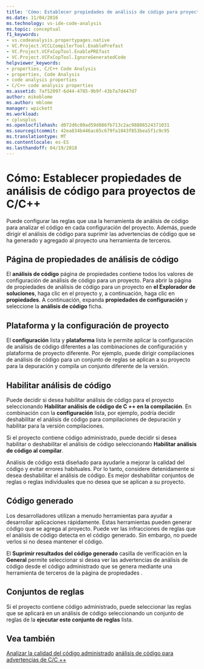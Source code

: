 ```yaml
---
title: 'Cómo: Establecer propiedades de análisis de código para proyectos de C/C++'
ms.date: 11/04/2016
ms.technology: vs-ide-code-analysis
ms.topic: conceptual
f1_keywords:
- vs.codeanalysis.propertypages.native
- VC.Project.VCCLCompilerTool.EnablePrefast
- VC.Project.VCFxCopTool.EnablePREfast
- VC.Project.VCFxCopTool.IgnoreGeneratedCode
helpviewer_keywords:
- properties, C/C++ Code Analysis
- properties, Code Analysis
- code analysis properties
- C/C++ code analysis properties
ms.assetid: 7af52097-6d44-4785-9b9f-43b7a7d447d7
author: mikeblome
ms.author: mblome
manager: wpickett
ms.workload:
- cplusplus
ms.openlocfilehash: d072d6c00ad59d886fb713c2ac98886524371031
ms.sourcegitcommit: 42ea834b446ac65c679fa1043f853bea5f1c9c95
ms.translationtype: MT
ms.contentlocale: es-ES
ms.lasthandoff: 04/19/2018
---
```

# <a name="how-to-set-code-analysis-properties-for-cc-projects"></a>Cómo: Establecer propiedades de análisis de código para proyectos de C/C++
Puede configurar las reglas que usa la herramienta de análisis de código para analizar el código en cada configuración del proyecto. Además, puede dirigir el análisis de código para suprimir las advertencias de código que se ha generado y agregado al proyecto una herramienta de terceros.

## <a name="code-analysis-property-page"></a>Página de propiedades de análisis de código
 El **análisis de código** página de propiedades contiene todos los valores de configuración de análisis de código para un proyecto. Para abrir la página de propiedades de análisis de código para un proyecto en **el Explorador de soluciones**, haga clic en el proyecto y, a continuación, haga clic en **propiedades**. A continuación, expanda **propiedades de configuración** y seleccione la **análisis de código** ficha.

## <a name="project-configuration-and-platform"></a>Plataforma y la configuración de proyecto
 El **configuración** lista y **plataforma** lista le permite aplicar la configuración de análisis de código diferentes a las combinaciones de configuración y plataforma de proyecto diferente. Por ejemplo, puede dirigir compilaciones de análisis de código para un conjunto de reglas se aplican a su proyecto para la depuración y compila un conjunto diferente de la versión.

## <a name="enabling-code-analysis"></a>Habilitar análisis de código
 Puede decidir si desea habilitar análisis de código para el proyecto seleccionando **Habilitar análisis de código de C ++ en la compilación**. En combinación con la **configuración** lista, por ejemplo, podría decidir deshabilitar el análisis de código para compilaciones de depuración y habilitar para la versión compilaciones.

 Si el proyecto contiene código administrado, puede decidir si desea habilitar o deshabilitar el análisis de código seleccionando **Habilitar análisis de código al compilar**.

 Análisis de código está diseñado para ayudarle a mejorar la calidad del código y evitar errores habituales. Por lo tanto, considere detenidamente si desea deshabilitar el análisis de código. Es mejor deshabilitar conjuntos de reglas o reglas individuales que no desea que se aplican a su proyecto.

## <a name="generated-code"></a>Código generado
 Los desarrolladores utilizan a menudo herramientas para ayudar a desarrollar aplicaciones rápidamente. Estas herramientas pueden generar código que se agrega al proyecto. Puede ver las infracciones de reglas que el análisis de código detecta en el código generado. Sin embargo, no puede verlos si no desea mantener el código.

 El **Suprimir resultados del código generado** casilla de verificación en la **General** permite seleccionar si desea ver las advertencias de análisis de código desde el código administrado que se genera mediante una herramienta de terceros de la página de propiedades .

## <a name="rule-sets"></a>Conjuntos de reglas
 Si el proyecto contiene código administrado, puede seleccionar las reglas que se aplicará en un análisis de código seleccionando un conjunto de reglas de la **ejecutar este conjunto de reglas** lista.

## <a name="see-also"></a>Vea también
 [Analizar la calidad del código administrado](../code-quality/analyzing-managed-code-quality-by-using-code-analysis.md) [análisis de código para advertencias de C/C ++](../code-quality/code-analysis-for-c-cpp-warnings.md)